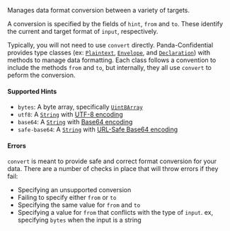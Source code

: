 Manages data format conversion between a variety of targets.

A conversion is specified by the fields of `hint`, `from` and `to`.  These identify the current and target format of `input`, respectively.

Typically, you will not need to use `convert` directly.  Panda-Confidential provides type classes (ex: [`Plaintext`](), [`Envelope`](), and [`Declaration`]()) with methods to manage data formatting.  Each class follows a convention to include the methods `from` and `to`, but internally, they all use `convert` to peform the conversion.

#### Supported Hints
- `bytes`: A byte array, specifically [`Uint8Array`]()
- `utf8`: A [`String`]() with [UTF-8 encoding]()
- `base64`: A [`String`]() with [Base64 encoding]()
- `safe-base64`: A [`String`]() with [URL-Safe Base64 encoding]()

#### Errors
`convert` is meant to provide safe and correct format conversion for your data.  There are a number of checks in place that will throw errors if they fail:
- Specifying an unsupported conversion
- Failing to specify either `from` or `to`
- Specifying the same value for `from` and `to`
- Specifying a value for `from` that conflicts with the type of `input`. ex, specifying `bytes` when the input is a string
